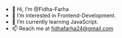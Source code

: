 - 👋 Hi, I’m @Fidha-Farha
- 👀 I’m interested in Frontend-Development.
- 🌱 I’m currently learning JavaScript.
- 📫 Reach me at fidhafarha24@gmail.com
